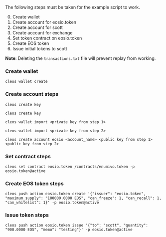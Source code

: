 The following steps must be taken for the example script to work.

0. Create wallet
0. Create account for eosio.token
0. Create account for scott
0. Create account for exchange
0. Set token contract on eosio.token
0. Create EOS token
0. Issue initial tokens to scott

**Note**:
Deleting the `transactions.txt` file will prevent replay from working.


### Create wallet
`cleos wallet create`

### Create account steps
`cleos create key`

`cleos create key`

`cleos wallet import <private key from step 1>`

`cleos wallet import <private key from step 2>`

`cleos create account eosio <account_name> <public key from step 1> <public key from step 2>`

### Set contract steps
`cleos set contract eosio.token /contracts/enumivo.token -p eosio.token@active`

### Create EOS token steps
`cleos push action eosio.token create '{"issuer": "eosio.token", "maximum_supply": "100000.0000 EOS", "can_freeze": 1, "can_recall": 1, "can_whitelist": 1}' -p eosio.token@active`

### Issue token steps
`cleos push action eosio.token issue '{"to": "scott", "quantity": "900.0000 EOS", "memo": "testing"}' -p eosio.token@active`
